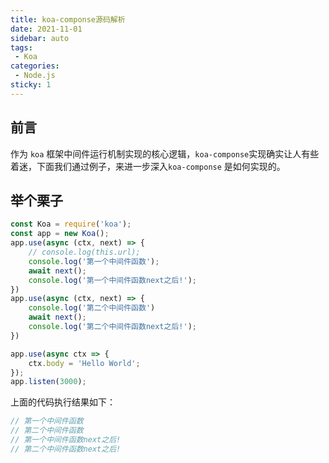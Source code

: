 ```yaml
---
title: koa-componse源码解析
date: 2021-11-01
sidebar: auto
tags: 
 - Koa
categories:
 - Node.js
sticky: 1
---
```


## 前言

作为 `koa` 框架中间件运行机制实现的核心逻辑，`koa-componse`实现确实让人有些着迷，下面我们通过例子，来进一步深入`koa-componse` 是如何实现的。

## 举个栗子

```js
const Koa = require('koa');
const app = new Koa();
app.use(async (ctx, next) => {
    // console.log(this.url);
    console.log('第一个中间件函数');
    await next();
    console.log('第一个中间件函数next之后!');
})
app.use(async (ctx, next) => {
    console.log('第二个中间件函数')
    await next();
    console.log('第二个中间件函数next之后!');
})

app.use(async ctx => {
    ctx.body = 'Hello World';
});
app.listen(3000);
```

上面的代码执行结果如下：

```js
// 第一个中间件函数
// 第二个中间件函数
// 第一个中间件函数next之后!
// 第二个中间件函数next之后!
```







